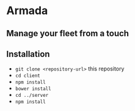 # Armada

## Manage your fleet from a touch

## Installation

* `git clone <repository-url>` this repository
* `cd client`
* `npm install`
* `bower install`
* `cd ../server`
* `npm install`
